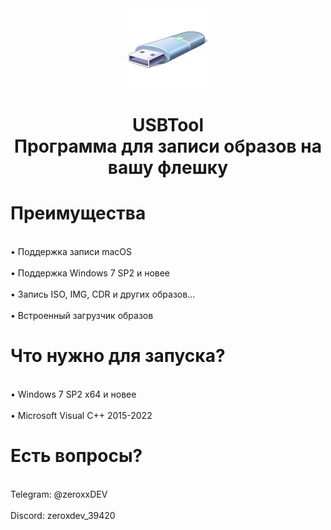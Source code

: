 <div align="center">
<img src="icon.png" height="128" width="128" >
<h1> USBTool
  <br>Программа для записи образов на вашу флешку</br>
</h1>

<h1 align="left">Преимущества</h1>
<div align="left">
<br>• Поддержка записи macOS</br>
<br>• Поддержка Windows 7 SP2 и новее</br>
<br>• Запись ISO, IMG, CDR и других образов...</br>
<br>• Встроенный загрузчик образов</br>

<h1 align="left">Что нужно для запуска?</h1>

<br>• Windows 7 SP2 x64 и новее</br>
<br>• Microsoft Visual C++ 2015-2022</br>

<h1 align="left">Есть вопросы?</h1>

<br>Telegram: @zeroxxDEV</br>
<br>Discord: zeroxdev_39420</br>


